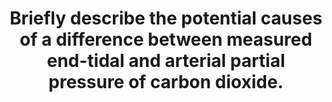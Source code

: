 ---
title: "Briefly describe the potential causes of a difference between measured end-tidal and arterial partial pressure of carbon dioxide."
entityType: SAQ
exam: PEX
college: ANZCA
year: 2003
sitting: B
question: 11
passRate: 43
EC_expectedDomains:
- "The answer required consideration of both patient factors, and those errors and limitations of the equipment and techniques used to monitor carbon dioxide both in the expired gas and arterial blood."
- "Equipment problems expected to be included were leaks and occlusions, effect of sampling site and other gases, and calibration errors."
EC_extraCredit:
- "The effect of alveolar dead space on the difference between end-tidal and arterial CO2 was recognised by most candidates, and many included satisfactory explanations of the causes and potential underlying pathologies, gaining extra marks."
- "The commonly observed clinical effect of delayed alveolar emptying with slow rise in expired CO2, leading to failure to obtain a true plateau, was usually overlooked, but attracted extra marks when included."
EC_errorsCommon:
- "This area was overlooked completely by many candidates, leading to the low pass rate."
---
